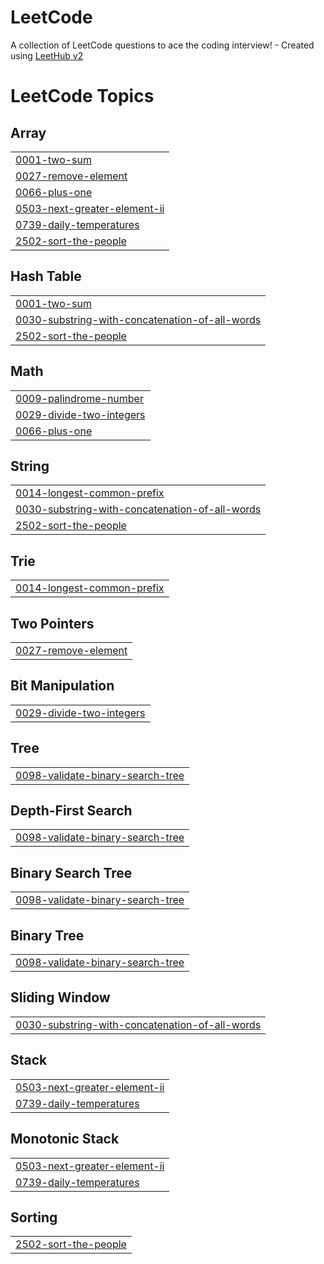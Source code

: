 # LeetCode
A collection of LeetCode questions to ace the coding interview! - Created using [LeetHub v2](https://github.com/arunbhardwaj/LeetHub-2.0)

<!---LeetCode Topics Start-->
# LeetCode Topics
## Array
|  |
| ------- |
| [0001-two-sum](https://github.com/72730882/LeetCode/tree/master/0001-two-sum) |
| [0027-remove-element](https://github.com/72730882/LeetCode/tree/master/0027-remove-element) |
| [0066-plus-one](https://github.com/72730882/LeetCode/tree/master/0066-plus-one) |
| [0503-next-greater-element-ii](https://github.com/72730882/LeetCode/tree/master/0503-next-greater-element-ii) |
| [0739-daily-temperatures](https://github.com/72730882/LeetCode/tree/master/0739-daily-temperatures) |
| [2502-sort-the-people](https://github.com/72730882/LeetCode/tree/master/2502-sort-the-people) |
## Hash Table
|  |
| ------- |
| [0001-two-sum](https://github.com/72730882/LeetCode/tree/master/0001-two-sum) |
| [0030-substring-with-concatenation-of-all-words](https://github.com/72730882/LeetCode/tree/master/0030-substring-with-concatenation-of-all-words) |
| [2502-sort-the-people](https://github.com/72730882/LeetCode/tree/master/2502-sort-the-people) |
## Math
|  |
| ------- |
| [0009-palindrome-number](https://github.com/72730882/LeetCode/tree/master/0009-palindrome-number) |
| [0029-divide-two-integers](https://github.com/72730882/LeetCode/tree/master/0029-divide-two-integers) |
| [0066-plus-one](https://github.com/72730882/LeetCode/tree/master/0066-plus-one) |
## String
|  |
| ------- |
| [0014-longest-common-prefix](https://github.com/72730882/LeetCode/tree/master/0014-longest-common-prefix) |
| [0030-substring-with-concatenation-of-all-words](https://github.com/72730882/LeetCode/tree/master/0030-substring-with-concatenation-of-all-words) |
| [2502-sort-the-people](https://github.com/72730882/LeetCode/tree/master/2502-sort-the-people) |
## Trie
|  |
| ------- |
| [0014-longest-common-prefix](https://github.com/72730882/LeetCode/tree/master/0014-longest-common-prefix) |
## Two Pointers
|  |
| ------- |
| [0027-remove-element](https://github.com/72730882/LeetCode/tree/master/0027-remove-element) |
## Bit Manipulation
|  |
| ------- |
| [0029-divide-two-integers](https://github.com/72730882/LeetCode/tree/master/0029-divide-two-integers) |
## Tree
|  |
| ------- |
| [0098-validate-binary-search-tree](https://github.com/72730882/LeetCode/tree/master/0098-validate-binary-search-tree) |
## Depth-First Search
|  |
| ------- |
| [0098-validate-binary-search-tree](https://github.com/72730882/LeetCode/tree/master/0098-validate-binary-search-tree) |
## Binary Search Tree
|  |
| ------- |
| [0098-validate-binary-search-tree](https://github.com/72730882/LeetCode/tree/master/0098-validate-binary-search-tree) |
## Binary Tree
|  |
| ------- |
| [0098-validate-binary-search-tree](https://github.com/72730882/LeetCode/tree/master/0098-validate-binary-search-tree) |
## Sliding Window
|  |
| ------- |
| [0030-substring-with-concatenation-of-all-words](https://github.com/72730882/LeetCode/tree/master/0030-substring-with-concatenation-of-all-words) |
## Stack
|  |
| ------- |
| [0503-next-greater-element-ii](https://github.com/72730882/LeetCode/tree/master/0503-next-greater-element-ii) |
| [0739-daily-temperatures](https://github.com/72730882/LeetCode/tree/master/0739-daily-temperatures) |
## Monotonic Stack
|  |
| ------- |
| [0503-next-greater-element-ii](https://github.com/72730882/LeetCode/tree/master/0503-next-greater-element-ii) |
| [0739-daily-temperatures](https://github.com/72730882/LeetCode/tree/master/0739-daily-temperatures) |
## Sorting
|  |
| ------- |
| [2502-sort-the-people](https://github.com/72730882/LeetCode/tree/master/2502-sort-the-people) |
<!---LeetCode Topics End-->